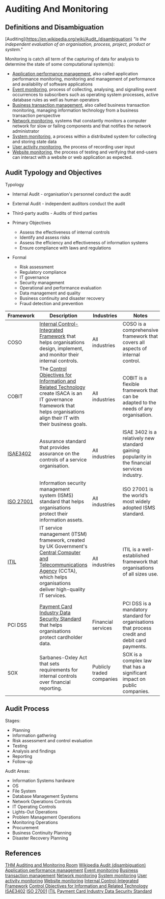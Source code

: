 # Auditing And Monitoring

## Definitions and Disambiguation

[Auditing](https://en.wikipedia.org/wiki/Audit_(disambiguation) *"is the independent evaluation of an organisation, process, project, product or system."*

Monitoring is catch all term of the capturing of data for analysis to determine the state of some computational system(s): 
- [Application performance management](https://en.wikipedia.org/wiki/Application_performance_management), also called application performance monitoring, monitoring and management of performance and availability of software applications
- [Event monitoring](https://en.wikipedia.org/wiki/Event_monitoring "Event monitoring"), process of collecting, analysing, and signalling event occurrences to subscribers such as operating system processes, active database rules as well as human operators
- [Business transaction management](https://en.wikipedia.org/wiki/Business_transaction_management "Business transaction management"), also called business transaction monitoring, managing information technology from a business transaction perspective
- [Network monitoring](https://en.wikipedia.org/wiki/Network_monitoring "Network monitoring"), systems that constantly monitors a computer network for slow or failing components and that notifies the network administrator
- [System monitoring](https://en.wikipedia.org/wiki/System_monitoring "System monitoring"), a process within a distributed system for collecting and storing state data
- [User activity monitoring](https://en.wikipedia.org/wiki/User_activity_monitoring "User activity monitoring"), the process of recording user input
- [Website monitoring](https://en.wikipedia.org/wiki/Website_monitoring "Website monitoring"), the process of testing and verifying that end-users can interact with a website or web application as expected.

## Audit Typology and Objectives  

Typology
- Internal Audit - organisation's personnel conduct the audit 
- External Audit - independent auditors conduct the audit 
- Third-party audits - Audits of third parties

- Primary Objectives
	- Assess the effectiveness of internal controls
	- Identify and assess risks
	- Assess the efficiency and effectiveness of information systems
	- Ensure compliance with laws and regulations
- Formal
	- Risk assessment
	- Regulatory compliance
	- IT governance
	- Security management
	- Operational and performance evaluation
	- Data management and quality
	- Business continuity and disaster recovery
	- Fraud detection and prevention

|Framework|Description|Industries|Notes|
|---|---|---|---|
|COSO|[Internal Control-Integrated Framework](https://www.coso.org/sitepages/internal-control.aspx) that helps organisations design, implement, and monitor their internal controls.|All industries|COSO is a comprehensive framework that covers all aspects of internal control.|
|COBIT| The [Control Objectives for Information and Related Technology](https://www.isaca.org/resources/cobit) create ISACA is an IT governance framework that helps organisations align their IT with their business goals.|All industries|COBIT is a flexible framework that can be adapted to the needs of any organisation.|
|[ISAE3402](https://isae3402.com/ISAE3402_overview.html)|Assurance standard that provides assurance on the controls of a service organisation.|All industries|ISAE 3402 is a relatively new standard gaining popularity in the financial services industry.|
|[ISO 27001](https://www.iso.org/standard/27001)|Information security management system (ISMS) standard that helps organisations protect their information assets.|All industries|ISO 27001 is the world’s most widely adopted ISMS standard.|
|[ITIL](https://en.wikipedia.org/wiki/ITIL)|IT service management (ITSM) framework, created by UK Government's [Central Computer and Telecommunications Agency](https://en.wikipedia.org/wiki/Central_Computer_and_Telecommunications_Agency "Central Computer and Telecommunications Agency") (CCTA), which helps organisations deliver high-quality IT services.|All industries|ITIL is a well-established framework that organisations of all sizes use.|
|PCI DSS|[Payment Card Industry Data Security Standard](https://www.pcisecuritystandards.org/document_library/?document=pci_dss) that helps organisations protect cardholder data.|Financial services|PCI DSS is a mandatory standard for organisations that process credit and debit card payments.|
|SOX|Sarbanes-Oxley Act that sets requirements for internal controls over financial reporting.|Publicly traded companies|SOX is a complex law that has a significant impact on public companies.|

## Audit Process

Stages:
- Planning
- Information gathering
- Risk assessment and control evaluation
- Testing
- Analysis and findings
- Reporting
- Follow-up

Audit Areas: 
- Information Systems hardware
- OS
- File System
- Database Management Systems
- Network Operations Controls
- IT Operating Controls
- Lights-Out Operations
- Problem Management Operations
- Monitoring Operations
- Procurement
- Business Continuity Planning
- Disaster Recovery Planning

## References

[THM Auditing and Monitoring Room](https://tryhackme.com/room/auditingandmonitoringse)
[Wikipedia Audit (disambiguation)](https://en.wikipedia.org/wiki/Audit_(disambiguation))
[Application performance management](https://en.wikipedia.org/wiki/Application_performance_management "Application performance management")
[Event monitoring](https://en.wikipedia.org/wiki/Event_monitoring)
[Business transaction management](https://en.wikipedia.org/wiki/Business_transaction_management "Business transaction management")
[Network monitoring](https://en.wikipedia.org/wiki/Network_monitoring "Network monitoring")
[System monitoring](https://en.wikipedia.org/wiki/System_monitoring "System monitoring")
[User activity monitoring](https://en.wikipedia.org/wiki/User_activity_monitoring "User activity monitoring")
[Website monitoring](https://en.wikipedia.org/wiki/Website_monitoring "Website monitoring")
[Internal Control-Integrated Framework](https://www.coso.org/sitepages/internal-control.aspx)
[Control Objectives for Information and Related Technology](https://www.isaca.org/resources/cobit)
[ISAE3402](https://isae3402.com/ISAE3402_overview.html)
[ISO 27001](https://www.iso.org/standard/27001)
[ITIL](https://en.wikipedia.org/wiki/ITIL)
[Payment Card Industry Data Security Standard](https://www.pcisecuritystandards.org/document_library/?document=pci_dss)